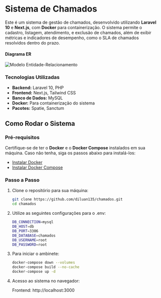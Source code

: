 # Sistema de Chamados

Este é um sistema de gestão de chamados, desenvolvido utilizando **Laravel 10** e **Next.js**, com **Docker** para containerização. O sistema permite o cadastro, listagem, atendimento, e exclusão de chamados, além de exibir métricas e indicadores de desempenho, como o SLA de chamados resolvidos dentro do prazo.

#### Diagrama ER

![Modelo Entidade-Relacionamento](https://i.imgur.com/0NkDrJd.png)

### Tecnologias Utilizadas

- **Backend:** Laravel 10, PHP
- **Frontend:** Next.js, Tailwind CSS
- **Banco de Dados:** MySQL
- **Docker:** Para containerização do sistema
- **Pacotes:** Spatie, Sanctum

## Como Rodar o Sistema

### Pré-requisitos

Certifique-se de ter o **Docker** e o **Docker Compose** instalados em sua máquina. Caso não tenha, siga os passos abaixo para instalá-los:

- [Instalar Docker](https://docs.docker.com/get-docker/)
- [Instalar Docker Compose](https://docs.docker.com/compose/install/)

### Passo a Passo

1. Clone o repositório para sua máquina:
   ```bash
   git clone https://github.com/diluan135/chamados.git
   cd chamados

2. Utilize as seguintes configurações para o .env:

   ```bash
   DB_CONNECTION=mysql
   DB_HOST=db
   DB_PORT=3306
   DB_DATABASE=chamados
   DB_USERNAME=root
   DB_PASSWORD=root
   ```

3. Para iniciar o ambinete:

   ```bash
   docker-compose down --volumes
   docker-compose build --no-cache
   docker-compose up -d

4. Acesso ao sistema no navegador:

    Frontend: http://localhost:3000
